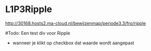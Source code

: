 # L1P3Ripple
http://30168.hosts2.ma-cloud.nl/bewijzenmap/periode3.3/fro/ripple

#Todo: Een test div voor Ripple
* wanneer je klikt op checkbox dat waarde wordt aangepast
